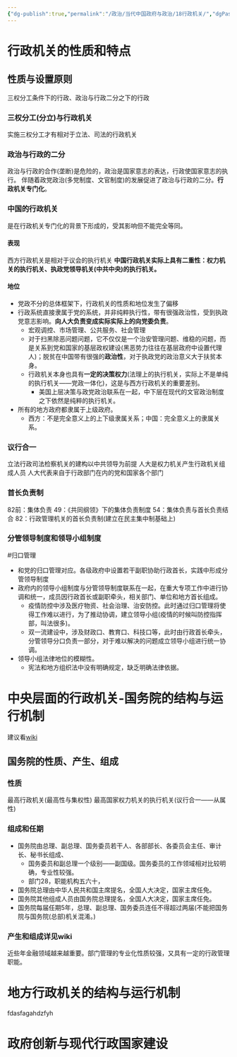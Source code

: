 ```yaml
---
{"dg-publish":true,"permalink":"/政治/当代中国政府与政治/18行政机关/","dgPassFrontmatter":true}
---
```


# 行政机关的性质和特点
## 性质与设置原则
三权分工条件下的行政、政治与行政二分之下的行政
### 三权分工(分立)与行政机关
实施三权分工才有相对于立法、司法的行政机关
### **政治与行政的二分**
政治与行政的合作(垄断)是危险的，政治是国家意志的表达，行政使国家意志的执行。
伴随着政党政治(多党制度、文官制度)的发展促进了政治与行政的二分。**行政机关专门化**。
### 中国的行政机关
是在行政机关专门化的背景下形成的，受其影响但不能完全等同。
#### 表现
西方行政机关是相对于议会的执行机关
**中国行政机关实际上具有二重性：权力机关的执行机关、执政党领导机关(中共中央)的执行机关。**
#### 地位
- 党政不分的总体框架下，行政机关的性质和地位发生了偏移
- 行政系统直接隶属于党的系统，并非纯粹执行性，带有很强政治性，受到执政党意志影响。**向人大负责变成实际实际上的向党委负责**。
	- 宏观调控、市场管理、公共服务、社会管理
	- 对于扫黑除恶问题问题，它不仅仅是一个治安管理问题、维稳的问题，而是关系到党和国家的基层政权建设(黑恶势力往往在基层政府中设置代理人)；脱贫在中国带有很强的**政治性**，对于执政党的政治意义大于扶贫本身。
	- 行政机关本身也具有**一定的决策权力**(法理上的执行机关，实际上不是单纯的执行机关——党政一体化)，这是与西方行政机关的重要差别。
		- 美国上层决策与政党政治联系在一起，中下层在现代的文官政治制度之下依然是纯粹的执行机关。
- 所有的地方政府都隶属于上级政府。
	- 西方：不是完全意义上的上下级隶属关系；中国：完全意义上的隶属关系。
### 议行合一
立法行政司法检察机关的建构以中共领导为前提
人大是权力机关产生行政机关组成人员
人大代表来自于行政部门在内的党和国家各个部门
### 首长负责制
82前：集体负责
49：《共同纲领》下的集体负责制度
54：集体负责与首长负责结合
82：行政管理机关的首长负责制(建立在民主集中制基础上)
### 分管领导制度和领导小组制度
#归口管理
- 和党的归口管理对应。各级政府中设置若干副职协助行政首长，实践中形成分管领导制度
- 政府内的领导小组制度与分管领导制度联系在一起，在重大专项工作中进行协调和统一，成员因行政首长或副职牵头，相关部门、单位和地方首长组成。
	- 疫情防控中涉及医疗物资、社会治理、治安防控。此时通过归口管理将使得工作难以进行，为了推动协调，建立领导小组(疫情的时候叫防控指挥部，叫法很多)。
	- 双一流建设中，涉及财政口、教育口、科技口等，此时由行政首长牵头，分管领导分口负责一部分，对于难以解决的问题成立领导小组进行统一协调。
- 领导小组法律地位的模糊性。
	- 宪法和地方组织法中没有明确规定，缺乏明确法律依据。


# 中央层面的行政机关-国务院的结构与运行机制

建议看[wiki](obsidian://open?vault=%E5%A4%A7%E4%BA%8C%E4%B8%8B&file=%E5%BD%93%E4%BB%A3%E4%B8%AD%E5%9B%BD%E6%94%BF%E5%BA%9C%E4%B8%8E%E6%94%BF%E6%B2%BB%2Fresource%2F%E4%B8%AD%E5%8D%8E%E4%BA%BA%E6%B0%91%E5%85%B1%E5%92%8C%E5%9B%BD%E5%9B%BD%E5%8A%A1%E9%99%A2.pdf)
## 国务院的性质、产生、组成
### 性质
最高行政机关(最高性与集权性)
最高国家权力机关的执行机关(议行合一——从属性)
### 组成和任期
- 国务院由总理、副总理、国务委员若干人、各部部长、各委员会主任、审计长、秘书长组成、
	- 国务委员和副总理一个级别——副国级。国务委员的工作领域相对比较明确，专业性较强。
	- 部门28，职能机构五六十，
- 国务院总理由中华人民共和国主席提名，全国人大决定，国家主席任免。
- 国务院其他组成人员由国务院总理提名，全国人大决定，国家主席任免。
- 国务院每届任期5年，总理、副总理、国务委员连任不得超过两届(不能把国务院与国务院(总部)机关混淆。)
### 产生和组成详见wiki


近些年金融领域越来越重要。部门管理的专业化性质较强，又具有一定的行政管理职能。
# 地方行政机关的结构与运行机制
fdasfagahdzfyh

# 政府创新与现代行政国家建设